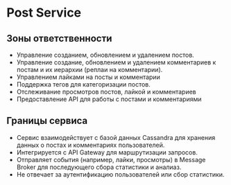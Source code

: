 # Post Service

## Зоны ответственности
- Управление созданием, обновлением и удалением постов.
- Управление создание, обновлением и удалением комментариев к постам и их иерархии (реплаи на комментарии).
- Управлением лайками на посты и комментарии
- Поддержка тегов для категоризации постов.
- Отслеживание просмотров постов, лайкой и комментариев
- Предоставление API для работы с постами и комментариями

## Границы сервиса
- Сервис взаимодействует с базой данных Cassandra для хранения данных о постах и комментариях пользователей.
- Интегрируется с API Gateway для маршрутизации запросов.
- Отправляет события (например, лайки, просмотры) в Message Broker для последующего сбора статистики и аналиаз.
- Не отвечает за аутентификацию пользователей или сбор статистики.
